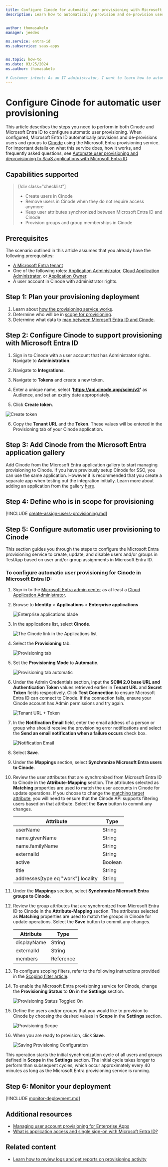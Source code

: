 ```yaml
---
title: Configure Cinode for automatic user provisioning with Microsoft Entra ID
description: Learn how to automatically provision and de-provision user accounts from Microsoft Entra ID to Cinode.


author: thomasakelo
manager: jeedes

ms.service: entra-id
ms.subservice: saas-apps


ms.topic: how-to
ms.date: 03/25/2024
ms.author: thomasakelo

# Customer intent: As an IT administrator, I want to learn how to automatically provision and deprovision user accounts from Microsoft Entra ID to Cinode so that I can streamline the user management process and ensure that users have the appropriate access to Cinode.
---
```


# Configure Cinode for automatic user provisioning

This article describes the steps you need to perform in both Cinode and Microsoft Entra ID to configure automatic user provisioning. When configured, Microsoft Entra ID automatically provisions and de-provisions users and groups to [Cinode](https://cinode.com/) using the Microsoft Entra provisioning service. For important details on what this service does, how it works, and frequently asked questions, see [Automate user provisioning and deprovisioning to SaaS applications with Microsoft Entra ID](~/identity/app-provisioning/user-provisioning.md). 


## Capabilities supported
> [!div class="checklist"]
> * Create users in Cinode
> * Remove users in Cinode when they do not require access anymore
> * Keep user attributes synchronized between Microsoft Entra ID and Cinode
> * Provision groups and group memberships in Cinode

## Prerequisites

The scenario outlined in this article assumes that you already have the following prerequisites:

* [A Microsoft Entra tenant](~/identity-platform/quickstart-create-new-tenant.md) 
* One of the following roles: [Application Administrator](/entra/identity/role-based-access-control/permissions-reference#application-administrator), [Cloud Application Administrator](/entra/identity/role-based-access-control/permissions-reference#cloud-application-administrator), or [Application Owner](/entra/fundamentals/users-default-permissions#owned-enterprise-applications). 
* A user account in Cinode with administrator rights.

## Step 1: Plan your provisioning deployment
1. Learn about [how the provisioning service works](~/identity/app-provisioning/user-provisioning.md).
2. Determine who will be in [scope for provisioning](~/identity/app-provisioning/define-conditional-rules-for-provisioning-user-accounts.md).
3. Determine what data to [map between Microsoft Entra ID and Cinode](~/identity/app-provisioning/customize-application-attributes.md).

<a name='step-2-configure-cinode-to-support-provisioning-with-azure-ad'></a>

## Step 2: Configure Cinode to support provisioning with Microsoft Entra ID

1. Sign in to Cinode with a user account that has Administrator rights. Navigate to **Administration**.

2. Navigate to **Integrations**.

3. Navigate to **Tokens** and create a new token.

4. Enter a unique name, select **'https://api.cinode.app/scim/v2'** as Audience, and set an expiry date appropriately.

5. Click **Create token**.

![Create token](media/cinode-provisioning-tutorial/token.png)

6. Copy the **Tenant URL** and the **Token**. These values will be entered in the Provisioning tab of your Cinode application.

<a name='step-3-add-cinode-from-the-azure-ad-application-gallery'></a>

## Step 3: Add Cinode from the Microsoft Entra application gallery

Add Cinode from the Microsoft Entra application gallery to start managing provisioning to Cinode. If you have previously setup Cinode for SSO, you can use the same application. However it is recommended that you create a separate app when testing out the integration initially. Learn more about adding an application from the gallery [here](~/identity/enterprise-apps/add-application-portal.md). 

## Step 4: Define who is in scope for provisioning 

[!INCLUDE [create-assign-users-provisioning.md](~/identity/saas-apps/includes/create-assign-users-provisioning.md)]

## Step 5: Configure automatic user provisioning to Cinode 

This section guides you through the steps to configure the Microsoft Entra provisioning service to create, update, and disable users and/or groups in TestApp based on user and/or group assignments in Microsoft Entra ID.

<a name='to-configure-automatic-user-provisioning-for-cinode-in-azure-ad'></a>

### To configure automatic user provisioning for Cinode in Microsoft Entra ID:

1. Sign in to the [Microsoft Entra admin center](https://entra.microsoft.com) as at least a [Cloud Application Administrator](~/identity/role-based-access-control/permissions-reference.md#cloud-application-administrator).
1. Browse to **Identity** > **Applications** > **Enterprise applications**

	![Enterprise applications blade](common/enterprise-applications.png)

1. In the applications list, select **Cinode**.

	![The Cinode link in the Applications list](common/all-applications.png)

3. Select the **Provisioning** tab.

	![Provisioning tab](common/provisioning.png)

4. Set the **Provisioning Mode** to **Automatic**.

	![Provisioning tab automatic](common/provisioning-automatic.png)

5. Under the Admin Credentials section, input the **SCIM 2.0 base URL and Authentication Token** values retrieved earlier in **Tenant URL** and **Secret Token** fields respectively. Click **Test Connection** to ensure Microsoft Entra ID can connect to Cinode. If the connection fails, ensure your Cinode account has Admin permissions and try again.

	![Tenant URL + Token](common/provisioning-testconnection-tenanturltoken.png)

6. In the **Notification Email** field, enter the email address of a person or group who should receive the provisioning error notifications and select the **Send an email notification when a failure occurs** check box.

	![Notification Email](common/provisioning-notification-email.png)

7. Select **Save**.

8. Under the **Mappings** section, select **Synchronize Microsoft Entra users to Cinode**.

9. Review the user attributes that are synchronized from Microsoft Entra ID to Cinode in the **Attribute-Mapping** section. The attributes selected as **Matching** properties are used to match the user accounts in Cinode for update operations. If you choose to change the [matching target attribute](~/identity/app-provisioning/customize-application-attributes.md), you will need to ensure that the Cinode API supports filtering users based on that attribute. Select the **Save** button to commit any changes.

   |Attribute|Type|
   |---|---|
   |userName|String|
   |name.givenName|String|
   |name.familyName|String|
   |externalId|String|
   |active|Boolean|
   |title|String|
   |addresses[type eq "work"].locality|String|

10. Under the **Mappings** section, select **Synchronize Microsoft Entra groups to Cinode**.

11. Review the group attributes that are synchronized from Microsoft Entra ID to Cinode in the **Attribute-Mapping** section. The attributes selected as **Matching** properties are used to match the groups in Cinode for update operations. Select the **Save** button to commit any changes.

      |Attribute|Type|
      |---|---|
      |displayName|String|
      |externalId|String|
      |members|Reference|

12. To configure scoping filters, refer to the following instructions provided in the [Scoping filter  article](~/identity/app-provisioning/define-conditional-rules-for-provisioning-user-accounts.md).

13. To enable the Microsoft Entra provisioning service for Cinode, change the **Provisioning Status** to **On** in the **Settings** section.

	![Provisioning Status Toggled On](common/provisioning-toggle-on.png)

14. Define the users and/or groups that you would like to provision to Cinode by choosing the desired values in **Scope** in the **Settings** section.

	![Provisioning Scope](common/provisioning-scope.png)

15. When you are ready to provision, click **Save**.

	![Saving Provisioning Configuration](common/provisioning-configuration-save.png)

This operation starts the initial synchronization cycle of all users and groups defined in **Scope** in the **Settings** section. The initial cycle takes longer to perform than subsequent cycles, which occur approximately every 40 minutes as long as the Microsoft Entra provisioning service is running. 

## Step 6: Monitor your deployment

[!INCLUDE [monitor-deployment.md](~/identity/saas-apps/includes/monitor-deployment.md)]

## Additional resources

* [Managing user account provisioning for Enterprise Apps](~/identity/app-provisioning/configure-automatic-user-provisioning-portal.md)
* [What is application access and single sign-on with Microsoft Entra ID?](~/identity/enterprise-apps/what-is-single-sign-on.md)

## Related content

* [Learn how to review logs and get reports on provisioning activity](~/identity/app-provisioning/check-status-user-account-provisioning.md)
